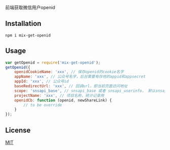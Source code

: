 前端获取微信用户openid

## Installation

    npm i mix-get-openid

## Usage

```js
var getOpenid = require('mix-get-openid');
getOpenid({
    openidCookieName: 'xxx', // 保存openid的cookie名字
    appName: 'xxx', // 公众号名字，后台需要有存他的appid和appsecret
    appId: 'xxx', // 公众号id
    baseRedirectUrl: 'xxx', // 回调url，即当前页面访问地址
    scope: 'snsapi_base', // snsapi_base 或者 snsapi_userinfo， 默认snsapi_base
    projectName: 'xxx', // 项目名称，统计记录用
    openidCb: function (openid, newShareLink) {
        // to be override
    }
});

```

## License
<a href="http://nate.mit-license.org">MIT</a>